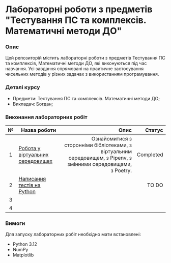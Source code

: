 # Лабораторні роботи з предметів "Тестування ПС та комплексів. Математичні методи ДО"

### Опис

Цей репозиторій містить лабораторні роботи з предметів Тестування ПС та комплексів, Математичні методи ДО, які виконуються під час навчання. Усі завдання спрямовані на практичне застосування чисельних методів у різних задачах з використанням програмування.

### Деталі курсу
+ Предмети: Тестування ПС та комплексів. Математичні методи ДО;
+ Викладач: Богдан;


### Виконання лабораторних робіт

| №  | Назва роботи | Опис | Статус |
|:---:|---|---:|---:|
| 1 | [Робота у віртуальних середовищах](1_lab/README.md) | Ознайомитися з сторонніми бібліотеками, з віртуальним середовищем, з Pipenv, з змінними середовищами, з Poetry. | Completed |
| 2 | [Написання тестів на Python](2_lab/README.md) |  | TO DO |
| 3 | []() |  |  |
| 4 | []() |  |  |


### Вимоги
Для запуску лабораторних робіт необхідно мати встановлені:

+ Python 3.12
+ NumPy
+ Matplotlib